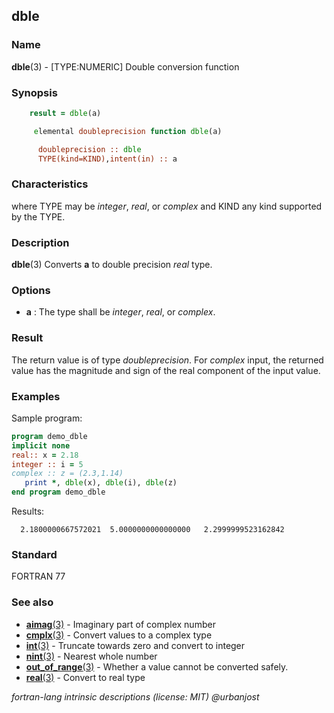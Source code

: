 ## dble

### **Name**

**dble**(3) - \[TYPE:NUMERIC\] Double conversion function

### **Synopsis**
```fortran
    result = dble(a)
```
```fortran
     elemental doubleprecision function dble(a)

      doubleprecision :: dble
      TYPE(kind=KIND),intent(in) :: a
```
### **Characteristics**

where TYPE may be _integer_, _real_, or _complex_ and KIND any kind
supported by the TYPE.

### **Description**

**dble**(3) Converts **a** to double precision _real_ type.

### **Options**

- **a**
  : The type shall be _integer_, _real_, or _complex_.

### **Result**

The return value is of type _doubleprecision_. For _complex_ input,
the returned value has the magnitude and sign of the real component
of the input value.

### **Examples**

Sample program:

```fortran
program demo_dble
implicit none
real:: x = 2.18
integer :: i = 5
complex :: z = (2.3,1.14)
   print *, dble(x), dble(i), dble(z)
end program demo_dble
```

Results:

```text
  2.1800000667572021  5.0000000000000000   2.2999999523162842
```

### **Standard**

FORTRAN 77

### **See also**

- [**aimag**(3)](#aimag) - Imaginary part of complex number
- [**cmplx**(3)](#cmplx) - Convert values to a complex type
- [**int**(3)](#int) - Truncate towards zero and convert to integer
- [**nint**(3)](#nint) - Nearest whole number
- [**out\_of\_range**(3)](#out_of_range) - Whether a value cannot be converted safely.
- [**real**(3)](#real) - Convert to real type

 _fortran-lang intrinsic descriptions (license: MIT) \@urbanjost_
